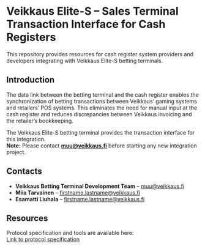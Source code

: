 # Veikkaus Elite-S – Sales Terminal Transaction Interface for Cash Registers

This repository provides resources for cash register system providers and developers integrating with Veikkaus Elite-S betting terminals.

## Introduction

The data link between the betting terminal and the cash register enables the synchronization of betting transactions between Veikkaus’ gaming systems and retailers’ POS systems. This eliminates the need for manual input at the cash register and reduces discrepancies between Veikkaus invoicing and the retailer’s bookkeeping.  

The Veikkaus Elite-S betting terminal provides the transaction interface for this integration.  
**Note:** Please contact **muu@veikkaus.fi** before starting any new integration project.

## Contacts

- **Veikkaus Betting Terminal Development Team** – muu@veikkaus.fi  
- **Miia Tarvainen** – firstname.lastname@veikkaus.fi  
- **Esamatti Liuhala** – firstname.lastname@veikkaus.fi  

## Resources

Protocol specification and tools are available here:  
[Link to protocol specification](/ecr-protocol/blob/main/eki/README.md)